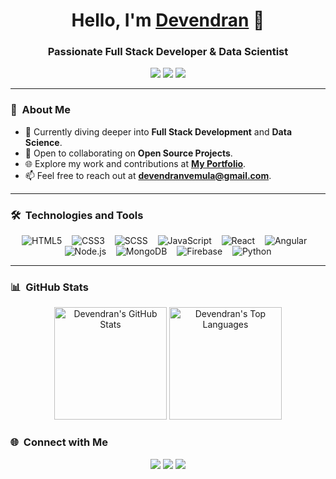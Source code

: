 <h1 align="center"> 
  Hello, I'm <a href="https://portfolio-dev-rust.vercel.app/">Devendran</a> 👋
</h1>

<h3 align="center">Passionate Full Stack Developer & Data Scientist</h3>

<p align="center">
  <a href="https://devendranportfolio.web.app/"><img src="https://img.shields.io/badge/Portfolio-4285F4?style=for-the-badge&logo=google-chrome&logoColor=white"/></a>
  <a href="https://www.linkedin.com/in/devendran-vemula/"><img src="https://img.shields.io/badge/LinkedIn-0A66C2?style=for-the-badge&logo=linkedin&logoColor=white"/></a>
  <a href="https://www.instagram.com/devendran_vemula/"><img src="https://img.shields.io/badge/Instagram-E4405F?style=for-the-badge&logo=instagram&logoColor=white"/></a>
</p>

---

### 🌟 &nbsp;About Me

- 🌱 Currently diving deeper into **Full Stack Development** and **Data Science**.
- 🤝 Open to collaborating on **Open Source Projects**.
- 🌐 Explore my work and contributions at **[My Portfolio](https://devendranportfolio.web.app/)**.
- 📫 Feel free to reach out at **devendranvemula@gmail.com**.

---

### 🛠️ &nbsp;Technologies and Tools

<p align="center">
  <img src="https://img.shields.io/badge/HTML5-E34F26?style=for-the-badge&logo=html5&logoColor=white" alt="HTML5" /> &nbsp;&nbsp;
  <img src="https://img.shields.io/badge/CSS3-1572B6?style=for-the-badge&logo=css3&logoColor=white" alt="CSS3" /> &nbsp;&nbsp;
  <img src="https://img.shields.io/badge/SCSS-CC6699?style=for-the-badge&logo=sass&logoColor=white" alt="SCSS" /> &nbsp;&nbsp;
  <img src="https://img.shields.io/badge/JavaScript-F7DF1E?style=for-the-badge&logo=javascript&logoColor=black" alt="JavaScript" /> &nbsp;&nbsp;
  <img src="https://img.shields.io/badge/React-61DAFB?style=for-the-badge&logo=react&logoColor=black" alt="React" /> &nbsp;&nbsp;
  <img src="https://img.shields.io/badge/Angular-DD0031?style=for-the-badge&logo=angular&logoColor=white" alt="Angular" /> &nbsp;&nbsp;
  <img src="https://img.shields.io/badge/Node.js-339933?style=for-the-badge&logo=nodedotjs&logoColor=white" alt="Node.js" /> &nbsp;&nbsp;
  <img src="https://img.shields.io/badge/MongoDB-4EA94B?style=for-the-badge&logo=mongodb&logoColor=white" alt="MongoDB" /> &nbsp;&nbsp;
  <img src="https://img.shields.io/badge/Firebase-FFCA28?style=for-the-badge&logo=firebase&logoColor=black" alt="Firebase" /> &nbsp;&nbsp;
  <img src="https://img.shields.io/badge/Python-3776AB?style=for-the-badge&logo=python&logoColor=white" alt="Python" />
</p>

---

### 📊 &nbsp;GitHub Stats

<p align="center">
  <img height="180em" src="https://github-readme-stats-eight-theta.vercel.app/api?username=vemuladevendran&show_icons=true&theme=radical&include_all_commits=true&count_private=true" alt="Devendran's GitHub Stats"/>
  <img height="180em" src="https://github-readme-stats-eight-theta.vercel.app/api/top-langs/?username=vemuladevendran&layout=compact&langs_count=8&theme=radical" alt="Devendran's Top Languages"/>
</p>


### 🌐 &nbsp;Connect with Me

<p align="center">
  <a href="mailto:devendranvemula@gmail.com"><img src="https://img.shields.io/badge/Email-D14836?style=for-the-badge&logo=gmail&logoColor=white"/></a>
  <a href="https://www.linkedin.com/in/devendran-vemula/"><img src="https://img.shields.io/badge/LinkedIn-0A66C2?style=for-the-badge&logo=linkedin&logoColor=white"/></a>
  <a href="https://www.instagram.com/devendran_vemula/"><img src="https://img.shields.io/badge/Instagram-E4405F?style=for-the-badge&logo=instagram&logoColor=white"/></a>
</p>
